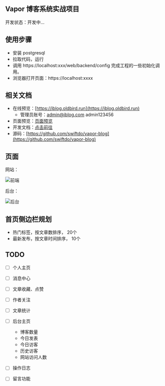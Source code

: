 ## Vapor 博客系统实战项目

开发状态：开发中...

## 使用步骤

* 安装 postgresql
* 拉取代码，运行
* 调用 https://localhost:xxx/web/backend/config 完成工程的一些初始化调用。
* 浏览器打开页面：https://localhost:xxxx

## 相关文档

* 在线预览：[https://iblog.oldbird.run](https://iblog.oldbird.run)
  * 管理员账号：admin@iblog.com admin123456
* 页面预览：[页面预览](https://github.com/swiftdo/vapor-blog/wiki)
* 开发文档：[点击前往](https://github.com/swiftdo/vapor-blog/wiki)
* 源码：[https://github.com/swiftdo/vapor-blog](https://github.com/swiftdo/vapor-blog)

## 页面

网站：

![前端](https://github.com/swiftdo/vapor-blog/assets/12316547/c1df733b-5469-47c8-b213-b51d81130003)

后台：

![后台](https://github.com/swiftdo/vapor-blog/assets/12316547/2e5b6653-c7f9-4c05-bf56-616b382e56d6)


## 首页侧边栏规划
* 热门标签，按文章数排序， 20个
* 最新发布，按文章时间排序， 10个

## TODO

* [ ] 个人主页
* [ ] 消息中心
* [ ] 文章收藏、点赞
* [ ] 作者关注
* [ ] 文章统计
* [ ] 后台主页
    * 博客数量
    * 今日发表
    * 今日访客
    * 历史访客
    * 网站访问人数
* [ ] 操作日志
* [ ] 留言功能

























